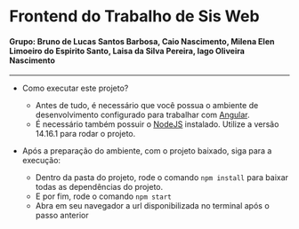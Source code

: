 # Frontend do Trabalho de Sis Web

#### Grupo: Bruno de Lucas Santos Barbosa, Caio Nascimento, Milena Elen Limoeiro do Espirito Santo, Laisa da Silva Pereira, Iago Oliveira Nascimento

---

- Como executar este projeto?

  - Antes de tudo, é necessário que você possua o ambiente de desenvolvimento configurado para trabalhar com [Angular](https://angular.io/guide/setup-local).
  - É necessário também possuir o [NodeJS](https://nodejs.org/en/download) instalado. Utilize a versão 14.16.1 para rodar o projeto.

- Após a preparação do ambiente, com o projeto baixado, siga para a execução:
  - Dentro da pasta do projeto, rode o comando `npm install` para baixar todas as dependências do projeto.
  - E por fim, rode o comando `npm start`
  - Abra em seu navegador a url disponibilizada no terminal após o passo anterior
